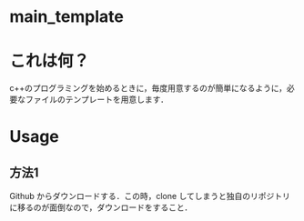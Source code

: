 # main_template

# これは何？
c++のプログラミングを始めるときに，毎度用意するのが簡単になるように，必要なファイルのテンプレートを用意します．

# Usage
## 方法1
Github からダウンロードする．この時，clone してしまうと独自のリポジトリに移るのが面倒なので，ダウンロードをすること．
